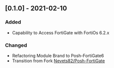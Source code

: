## [0.1.0] - 2021-02-10

### Added

- Capability to Access FortiGate with FortiOs 6.2.x

### Changed

- Refactoring Module Brand to Posh-FortiGate6
- Transition from Fork [Nevets82/Posh-FortiGate](https://github.com/Nevets82/Posh-FortiGate)